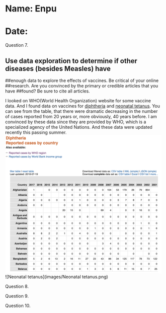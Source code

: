 # Name: Enpu
# Date:

Question 7.

## Use data exploration to determine if other diseases (besides Measles) have
##enough data to explore the effects of vaccines. Be critical of your online
##research. Are you convinced by the primary or credible articles that you have
##found? Be sure to cite all articles.

I looked on WHO(World Health Organization) website for some vaccine data. And I
found data on vaccines for [diphtheria](http://apps.who.int/gho/data/node.main.WHS3_41?lang=en)
and [neonatal tetanus](http://apps.who.int/gho/data/view.main.1520_56?lang=en).
You can see from the table, that there were dramatic decreasing in the number of
cases reported from 20 years or, more obviously, 40 years before. I am convinced by
these data since they are provided by WHO, which is a specialized agency of the
United Nations. And these data were updated recently this passing summer.
![Diphtheria](images/Diphtheria.png)
![Neonatal tetanus](images/Neonatal tetanus.png)

Question 8.


Question 9.


Question 10.
